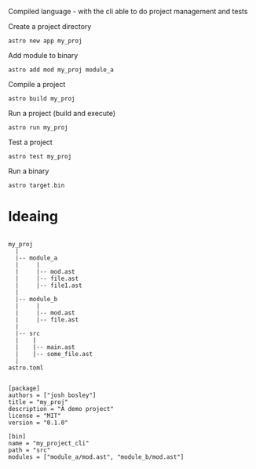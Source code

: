 
Compiled language - with the cli able to do project management and tests

Create a project directory
```
astro new app my_proj
```

Add module to binary
```
astro add mod my_proj module_a
```

Compile a project
```
astro build my_proj
```

Run a project (build and execute)
```
astro run my_proj
```

Test a project
```
astro test my_proj
```

Run a binary
```
astro target.bin
```


# Ideaing


```

my_proj
  |
  |-- module_a
  |     |
  |     |-- mod.ast
  |     |-- file.ast
  |     |-- file1.ast
  |     
  |-- module_b
  |     |
  |     |-- mod.ast
  |     |-- file.ast
  |
  |-- src
  |    |
  |    |-- main.ast
  |    |-- some_file.ast
  |
astro.toml

```

```

[package]
authors = ["josh bosley"]
title = "my_proj"
description = "A demo project"
license = "MIT"
version = "0.1.0"

[bin]
name = "my_project_cli"
path = "src"
modules = ["module_a/mod.ast", "module_b/mod.ast"]


```